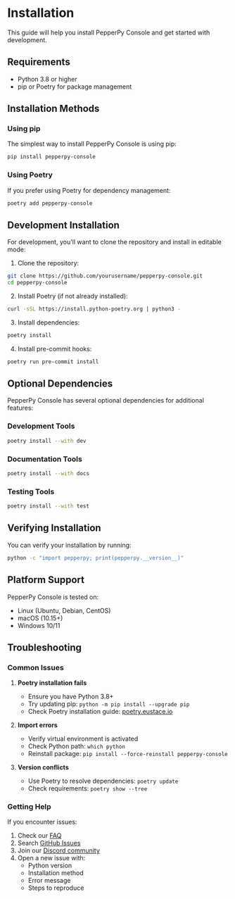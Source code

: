 # Installation

This guide will help you install PepperPy Console and get started with development.

## Requirements

- Python 3.8 or higher
- pip or Poetry for package management

## Installation Methods

### Using pip

The simplest way to install PepperPy Console is using pip:

```bash
pip install pepperpy-console
```

### Using Poetry

If you prefer using Poetry for dependency management:

```bash
poetry add pepperpy-console
```

## Development Installation

For development, you'll want to clone the repository and install in editable mode:

1. Clone the repository:
```bash
git clone https://github.com/yourusername/pepperpy-console.git
cd pepperpy-console
```

2. Install Poetry (if not already installed):
```bash
curl -sSL https://install.python-poetry.org | python3 -
```

3. Install dependencies:
```bash
poetry install
```

4. Install pre-commit hooks:
```bash
poetry run pre-commit install
```

## Optional Dependencies

PepperPy Console has several optional dependencies for additional features:

### Development Tools
```bash
poetry install --with dev
```

### Documentation Tools
```bash
poetry install --with docs
```

### Testing Tools
```bash
poetry install --with test
```

## Verifying Installation

You can verify your installation by running:

```bash
python -c "import pepperpy; print(pepperpy.__version__)"
```

## Platform Support

PepperPy Console is tested on:

- Linux (Ubuntu, Debian, CentOS)
- macOS (10.15+)
- Windows 10/11

## Troubleshooting

### Common Issues

1. **Poetry installation fails**
   - Ensure you have Python 3.8+
   - Try updating pip: `python -m pip install --upgrade pip`
   - Check Poetry installation guide: [poetry.eustace.io](https://python-poetry.org/docs/)

2. **Import errors**
   - Verify virtual environment is activated
   - Check Python path: `which python`
   - Reinstall package: `pip install --force-reinstall pepperpy-console`

3. **Version conflicts**
   - Use Poetry to resolve dependencies: `poetry update`
   - Check requirements: `poetry show --tree`

### Getting Help

If you encounter issues:

1. Check our [FAQ](https://pepperpy-console.readthedocs.io/en/latest/faq/)
2. Search [GitHub Issues](https://github.com/yourusername/pepperpy-console/issues)
3. Join our [Discord community](https://discord.gg/pepperpy)
4. Open a new issue with:
   - Python version
   - Installation method
   - Error message
   - Steps to reproduce 